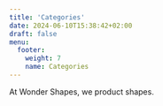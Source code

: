 ```yaml
---
title: 'Categories'
date: 2024-06-10T15:38:42+02:00
draft: false
menu:
  footer:
    weight: 7
    name: Categories
---
```


At Wonder Shapes, we product shapes.
